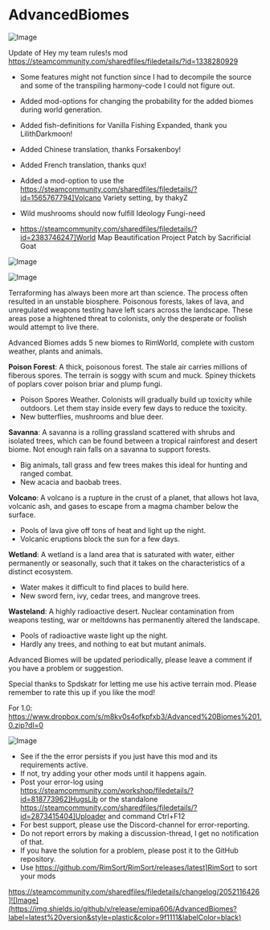 # AdvancedBiomes

![Image](https://i.imgur.com/buuPQel.png)

Update of Hey my team rules!s mod
https://steamcommunity.com/sharedfiles/filedetails/?id=1338280929

- Some features might not function since I had to decompile the source and some of the transpiling harmony-code I could not figure out.
- Added mod-options for changing the probability for the added biomes during world generation.
- Added fish-definitions for Vanilla Fishing Expanded, thank you LilithDarkmoon!
- Added Chinese translation, thanks Forsakenboy!
- Added French translation, thanks qux!
- Added a mod-option to use the https://steamcommunity.com/sharedfiles/filedetails/?id=1565767794]Volcano Variety setting, by thakyZ
- Wild mushrooms should now fulfill Ideology Fungi-need

-  https://steamcommunity.com/sharedfiles/filedetails/?id=2383746247]World Map Beautification Project Patch by Sacrificial Goat

![Image](https://i.imgur.com/pufA0kM.png)

	
![Image](https://i.imgur.com/Z4GOv8H.png)

	
Terraforming has always been more art than science. The process often resulted in an unstable biosphere. Poisonous forests, lakes of lava, and unregulated weapons testing have left scars across the landscape. These areas pose a hightened threat to colonists, only the desperate or foolish would attempt to live there.

Advanced Biomes adds 5 new biomes to RimWorld, complete with custom weather, plants and animals.

**Poison Forest**: A thick, poisonous forest. The stale air carries millions of fiberous spores. The terrain is soggy with scum and muck. Spiney thickets of poplars cover poison briar and plump fungi.


- Poison Spores Weather. Colonists will gradually build up toxicity while outdoors. Let them stay inside every few days to reduce the toxicity.
- New butterflies, mushrooms and blue deer.



**Savanna**: A savanna is a rolling grassland scattered with shrubs and isolated trees, which can be found between a tropical rainforest and desert biome. Not enough rain falls on a savanna to support forests.


- Big animals, tall grass and few trees makes this ideal for hunting and ranged combat.
- New acacia and baobab trees.



**Volcano**: A volcano is a rupture in the crust of a planet, that allows hot lava, volcanic ash, and gases to escape from a magma chamber below the surface.


- Pools of lava give off tons of heat and light up the night.
- Volcanic eruptions block the sun for a few days.



**Wetland**: A wetland is a land area that is saturated with water, either permanently or seasonally, such that it takes on the characteristics of a distinct ecosystem.


- Water makes it difficult to find places to build here.
- New sword fern, ivy, cedar trees, and mangrove trees.



**Wasteland**: A highly radioactive desert. Nuclear contamination from weapons testing, war or meltdowns has permanently altered the landscape.


- Pools of radioactive waste light up the night.
- Hardly any trees, and nothing to eat but mutant animals.



Advanced Biomes will be updated periodically, please leave a comment if you have a problem or suggestion.

Special thanks to Spdskatr for letting me use his active terrain mod.
Please remember to rate this up if you like the mod!

For 1.0: https://www.dropbox.com/s/m8kv0s4ofkpfxb3/Advanced%20Biomes%201.0.zip?dl=0

![Image](https://i.imgur.com/PwoNOj4.png)



-  See if the the error persists if you just have this mod and its requirements active.
-  If not, try adding your other mods until it happens again.
-  Post your error-log using https://steamcommunity.com/workshop/filedetails/?id=818773962]HugsLib or the standalone https://steamcommunity.com/sharedfiles/filedetails/?id=2873415404]Uploader and command Ctrl+F12
-  For best support, please use the Discord-channel for error-reporting.
-  Do not report errors by making a discussion-thread, I get no notification of that.
-  If you have the solution for a problem, please post it to the GitHub repository.
-  Use https://github.com/RimSort/RimSort/releases/latest]RimSort to sort your mods



https://steamcommunity.com/sharedfiles/filedetails/changelog/2052116426]![Image](https://img.shields.io/github/v/release/emipa606/AdvancedBiomes?label=latest%20version&style=plastic&color=9f1111&labelColor=black)

